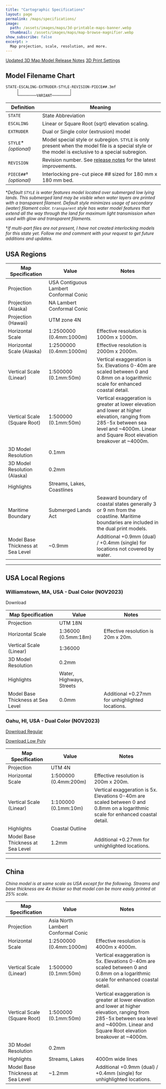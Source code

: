 ```yaml
---
title: "Cartographic Specifications"
layout: page
permalink: /maps/specifications/
image: 
  path: /assets/images/maps/3d-printable-maps-banner.webp
  thumbnail: /assets/images/maps/map-browse-magnifier.webp
show_subscribe: false
excerpt: >
  Map projection, scale, resolution, and more. 
---
```


[Updated 3D Map Model Release Notes](https://ansonliu.com/maps/release-notes/)
[3D Print Settings](https://ansonliu.com/maps/print-settings/)

## Model Filename Chart

```
STATE-ESCALING-EXTRUDER-STYLE-REVISION-PIECE##.3mf
     │                       │
     └────────VARIANT────────┘
```

| Definition | Meaning |
| ---- | ---- |
| `STATE` | State Abbreviation |
| `ESCALING` | Linear or Square Root (sqrt) elevation scaling. |
| `EXTRUDER` | Dual or Single color (extrusion) model |
| `STYLE`* *(optional)* | Model special style or subregion. `STYLE` is only present when the model file is a special style or the model is exclusive to a special subregion. |
| `REVISION` | Revision number. See [release notes](https://ansonliu.com/maps/release-notes/) for the latest improvements. |
| `PIECE##`† *(optional)* | Interlocking pre-cut piece ## sized for 180 mm x 180 mm bed. |

**Default `STYLE` is water features model located over submerged low lying lands. This submerged land may be visible when water layers are printed with a transparent filament. Default style minimizes usage of secondary (water) filament color. `transparent` style has water model features that extend all the way through the land for maximum light transmission when used with glow and transparent filaments.*

†*If multi-part files are not present, I have not created interlocking models for this state yet. Follow me and comment with your request to get future additions and updates.*

## USA Regions

| Map Specification | Value | Notes |
| ------------- | ------------- | ------------- |
| Projection | USA Contiguous Lambert Conformal Conic | |
| Projection (Alaska) | NA Lambert Conformal Conic | |
| Projection (Hawaii) | UTM zone 4N | |
| Horizontal Scale | 1:2500000 (0.4mm:1000m) | Effective resolution is 1000m x 1000m. |
| Horizontal Scale (Alaska) | 1:2500000 (0.4mm:1000m) | Effective resolution is 2000m x 2000m. |
| Vertical Scale (Linear) | 1:500000 (0.1mm:50m) | Vertical exaggeration is 5x. Elevations 0-40m are scaled between 0 and 0.8mm on a logarithmic scale for enhanced coastal detail. |
| Vertical Scale (Square Root) | 1:500000 (0.1mm:50m) | Vertical exaggeration is greater at lower elevation and lower at higher elevation, ranging from 285-5x between sea level and ~4000m. Linear and Square Root elevation breakover at ~4000m. |
| 3D Model Resolution | 0.1mm | |
| 3D Model Resolution (Alaska) | 0.2mm | |
| Highlights | Streams, Lakes, Coastlines | |
| Maritime Boundary | Submerged Lands Act | Seaward boundary of coastal states generally 3 or 9 nm from the coastline. Maritime boundaries are included in the dual print models. |
| Model Base Thickness at Sea Level | ~0.9mm | Additional +0.9mm (dual) / +0.4mm (single) for locations not covered by water. |

---

## USA Local Regions

### Williamstown, MA, USA - Dual Color (NOV2023)

Download

| Map Specification | Value | Notes |
| ------------- | ------------- | ------------- |
| Projection | UTM 18N | |
| Horizontal Scale | 1:36000 (0.5mm:18m) | Effective resolution is 20m x 20m. |
| Vertical Scale (Linear) | 1:36000 | |
| 3D Model Resolution | 0.2mm | |
| Highlights | Water, Highways, Streets |  |
| Model Base Thickness at Sea Level | 0.0mm | Additional +0.27mm for unhighlighted locations. |

### Oahu, HI, USA - Dual Color (NOV2023)

[Download Regular](https://www.printables.com/model/548923-oahu-hi-topographic-map-with-coastal-outline-for-g)

[Download Low Poly](https://www.printables.com/model/550996-low-poly-oahu-hi-with-coastal-outline-for-glow-in-)

| Map Specification | Value | Notes |
| ------------- | ------------- | ------------- |
| Projection | UTM 4N | |
| Horizontal Scale | 1:500000 (0.4mm:200m) | Effective resolution is 200m x 200m. |
| Vertical Scale (Linear) | 1:100000 (0.1mm:10m) | Vertical exaggeration is 5x. Elevations 0-40m are scaled between 0 and 0.8mm on a logarithmic scale for enhanced coastal detail. |
| Highlights | Coastal Outline |  |
| Model Base Thickness at Sea Level | 1.2mm | Additional +0.27mm for unhighlighted locations. |

---

## China

*China model is at same scale as USA except for the following. Streams and base thickness are 4x thicker so that model can be more easily printed at 25% scale.*

| Map Specification | Value | Notes |
| ------------- | ------------- | ------------- |
| Projection | Asia North Lambert Conformal Conic |
| Horizontal Scale | 1:2500000 (0.4mm:1000m) | Effective resolution is 4000m x 4000m. |
| Vertical Scale (Linear) | 1:500000 (0.1mm:50m) | Vertical exaggeration is 5x. Elevations 0-40m are scaled between 0 and 0.8mm on a logarithmic scale for enhanced coastal detail. |
| Vertical Scale (Square Root) | 1:500000 (0.1mm:50m) | Vertical exaggeration is greater at lower elevation and lower at higher elevation, ranging from 285-5x between sea level and ~4000m. Linear and Square Root elevation breakover at ~4000m. |
| 3D Model Resolution | 0.2mm | |
| Highlights | Streams, Lakes | 4000m wide lines |
| Model Base Thickness at Sea Level | ~1.2mm | Additional +0.9mm (dual) / +0.4mm (single) for unhighlighted locations. |
